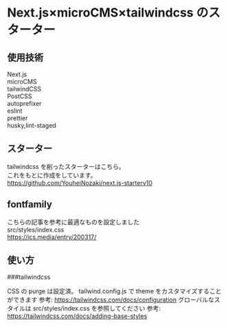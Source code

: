 # Next.js×microCMS×tailwindcss のスターター

## 使用技術

Next.js  
microCMS  
tailwindCSS  
PostCSS  
autoprefixer  
eslint  
prettier  
husky,lint-staged

## スターター

tailwindcss を削ったスターターはこちら。  
これをもとに作成をしています。  
https://github.com/YouheiNozaki/next.js-starterv10

## fontfamily

こちらの記事を参考に最適なものを設定しました  
src/styles/index.css  
https://ics.media/entry/200317/

## 使い方

###tailwindcss

CSS の purge は設定済。
tailwind.config.js で theme をカスタマイズすることができます
参考: https://tailwindcss.com/docs/configuration
グローバルなスタイルは src/styles/index.css を参照してください
参考: https://tailwindcss.com/docs/adding-base-styles

